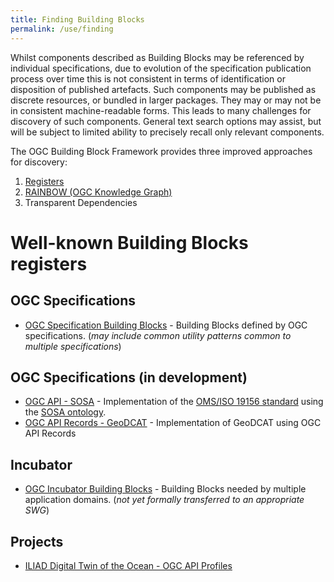 ```yaml
---
title: Finding Building Blocks
permalink: /use/finding
---
```



Whilst components described as Building Blocks may be referenced by individual specifications, due to evolution of the specification publication process over time this is not consistent in terms of identification or disposition of published artefacts. Such components may be published as discrete resources, or bundled in larger packages. They may or may not be in consistent machine-readable forms. This leads to many challenges for discovery of such components.  General text search options may assist, but will be subject to limited ability to precisely recall only relevant components.

The OGC Building Block Framework provides three improved approaches for discovery:

1. [Registers](/overview/registers)
1. [RAINBOW (OGC Knowledge Graph)]() 
1. Transparent Dependencies 


# Well-known Building Blocks registers

## OGC Specifications

- [OGC Specification Building Blocks](https://opengeospatial.github.io/bblocks/register/) - Building Blocks defined by OGC specifications. (_may include common utility patterns common to multiple specifications_)

## OGC Specifications (in development)

- [OGC API - SOSA](https://opengeospatial.github.io/ogcapi-sosa/) - Implementation of the [OMS/ISO 19156 standard](http://www.opengis.net/def/docs/20-082r4) using the [SOSA ontology](https://www.w3.org/TR/vocab-ssn/).
- [OGC API Records - GeoDCAT](https://ogcincubator.github.io/geodcat-ogcapi-records/) - Implementation of GeoDCAT using OGC API Records

## Incubator

- [OGC Incubator Building Blocks](https://ogcincubator.github.io/bblocks/) - Building Blocks needed by multiple application domains. (_not yet formally transferred to an appropriate SWG_)

## Projects

- [ILIAD Digital Twin of the Ocean - OGC API Profiles](https://ogcincubator.github.io/iliad-apis-features/)